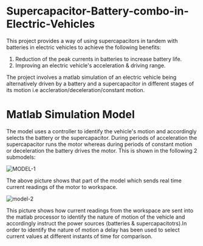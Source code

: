 # Supercapacitor-Battery-combo-in-Electric-Vehicles
This project provides a way of using supercapacitors in tandem with batteries in electric vehicles to achieve the following benefits:
  1. Reduction of the peak currents in batteries to increase battery life.
  2. Improving an electric vehicle's acceleration & driving range.

The project involves a matlab simulation of an electric vehicle being alternatively driven by a battery and a supercapacitor in different stages of its motion i.e accleration/deceleration/constant motion.

# Matlab Simulation Model

The model uses a controller to identify the vehicle's motion and accordingly selects the battery or the supercapacitor. During periods of acceleration the supercapacitor runs the motor whereas during periods of constant motion or deceleration the battery drives the motor.
This is shown in the following 2 submodels:


![MODEL-1](https://user-images.githubusercontent.com/49238787/56644827-1b44c800-669a-11e9-9e2a-8673a9d9a2bd.PNG)

The above picture shows that part of the model which sends real time current readings of the motor to workspace. 


![model-2](https://user-images.githubusercontent.com/49238787/56644837-20097c00-669a-11e9-848c-71656f5db561.PNG)

This picture shows how current readings from the workspace are sent into the matlab processor to identify the nature of motion of the vehicle and accordingly instruct the power sources (batteries & supercapacitotrs).In order to identify the nature of motion a delay has been used to select current values at different instants of time for comparison.
